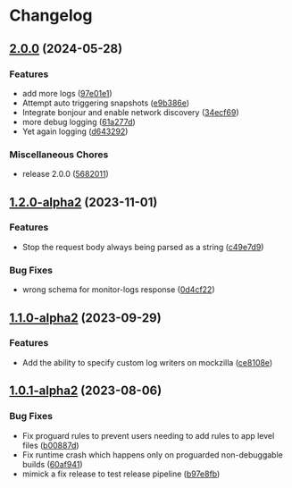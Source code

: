 # Changelog

## [2.0.0](https://github.com/Apadmi-Engineering/Mockzilla/compare/1.2.0...v2.0.0) (2024-05-28)


### Features

* add more logs ([97e01e1](https://github.com/Apadmi-Engineering/Mockzilla/commit/97e01e193fa3784854ef038e03fbd418e079ca92))
* Attempt auto triggering snapshots ([e9b386e](https://github.com/Apadmi-Engineering/Mockzilla/commit/e9b386ef12494dcd610eed21ee3f6b602d841085))
* Integrate bonjour and enable network discovery ([34ecf69](https://github.com/Apadmi-Engineering/Mockzilla/commit/34ecf6923db72438df826ef1593d3a946176eebc))
* more debug logging ([61a277d](https://github.com/Apadmi-Engineering/Mockzilla/commit/61a277dd3eb07a96e88053cf8a2a1eb2a3d682b7))
* Yet again logging ([d643292](https://github.com/Apadmi-Engineering/Mockzilla/commit/d6432929cf6392d6ff1fcf483eaa1c7f04643cb1))


### Miscellaneous Chores

* release 2.0.0 ([5682011](https://github.com/Apadmi-Engineering/Mockzilla/commit/568201144ff92192ce6211773ee800bcad139bdc))

## [1.2.0-alpha2](https://github.com/Apadmi-Engineering/Mockzilla/compare/v1.1.0-alpha2...v1.2.0-alpha2) (2023-11-01)


### Features

* Stop the request body always being parsed as a string ([c49e7d9](https://github.com/Apadmi-Engineering/Mockzilla/commit/c49e7d9e00801dcda10abae76632acd2b729d73d))


### Bug Fixes

* wrong schema for monitor-logs response ([0d4cf22](https://github.com/Apadmi-Engineering/Mockzilla/commit/0d4cf22c008c905e39bc7ee3789c6a08143445ad))

## [1.1.0-alpha2](https://github.com/Apadmi-Engineering/Mockzilla/compare/v1.0.1-alpha2...v1.1.0-alpha2) (2023-09-29)


### Features

* Add the ability to specify custom log writers on mockzilla ([ce8108e](https://github.com/Apadmi-Engineering/Mockzilla/commit/ce8108e79fcaf2b198cf66878be167ac47fc3fd1))

## [1.0.1-alpha2](https://github.com/Apadmi-Engineering/Mockzilla/compare/1.0.0-alpha2...v1.0.1-alpha2) (2023-08-06)


### Bug Fixes

* Fix proguard rules to prevent users needing to add rules to app level files ([b00887d](https://github.com/Apadmi-Engineering/Mockzilla/commit/b00887dd5c9f859b2ded23936742ec173348b3a8))
* Fix runtime crash which happens only on proguarded non-debuggable builds ([60af941](https://github.com/Apadmi-Engineering/Mockzilla/commit/60af94106c42338eafa4e5c2505b6131d1ce2226))
* mimick a fix release to test release pipeline ([b97e8fb](https://github.com/Apadmi-Engineering/Mockzilla/commit/b97e8fb0ecdb259c6e0a503f8f61930f7d129a4b))
